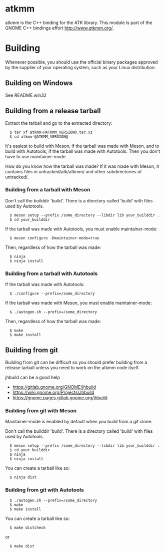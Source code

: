 # atkmm
atkmm is the C++ binding for the ATK library.
This module is part of the GNOME C++ bindings effort <http://www.gtkmm.org/>.

# Building

Whenever possible, you should use the official binary packages approved by the
supplier of your operating system, such as your Linux distribution.

## Building on Windows

See README.win32

## Building from a release tarball

Extract the tarball and go to the extracted directory:
```
  $ tar xf atkmm-@ATKMM_VERSION@.tar.xz
  $ cd atkmm-@ATKMM_VERSION@
```

It's easiest to build with Meson, if the tarball was made with Meson,
and to build with Autotools, if the tarball was made with Autotools.
Then you don't have to use maintainer-mode.

How do you know how the tarball was made? If it was made with Meson,
it contains files in untracked/atk/atkmm/ and other subdirectories
of untracked/.

### Building from a tarball with Meson

Don't call the builddir 'build'. There is a directory called 'build' with
files used by Autotools.
```
  $ meson setup --prefix /some_directory --libdir lib your_builddir .
  $ cd your_builddir
```
If the tarball was made with Autotools, you must enable maintainer-mode:
```
  $ meson configure -Dmaintainer-mode=true
```

Then, regardless of how the tarball was made:
```
  $ ninja
  $ ninja install
```
### Building from a tarball with Autotools

If the tarball was made with Autotools:
```
  $ ./configure --prefix=/some_directory
```
If the tarball was made with Meson, you must enable maintainer-mode:
```
  $ ./autogen.sh --prefix=/some_directory
```
Then, regardless of how the tarball was made:
```
  $ make
  $ make install
```
## Building from git

Building from git can be difficult so you should prefer building from
a release tarball unless you need to work on the atkmm code itself.

jhbuild can be a good help
- https://gitlab.gnome.org/GNOME/jhbuild
- https://wiki.gnome.org/Projects/Jhbuild
- https://gnome.pages.gitlab.gnome.org/jhbuild

### Building from git with Meson

Maintainer-mode is enabled by default when you build from a git clone.

Don't call the builddir 'build'. There is a directory called 'build' with
files used by Autotools.
```
  $ meson setup --prefix /some_directory --libdir lib your_builddir .
  $ cd your_builddir
  $ ninja
  $ ninja install
```
You can create a tarball like so:
```
  $ ninja dist
```
### Building from git with Autotools
```
  $ ./autogen.sh --prefix=/some_directory
  $ make
  $ make install
```
You can create a tarball like so:
```
  $ make distcheck
```
or
```
  $ make dist
```
